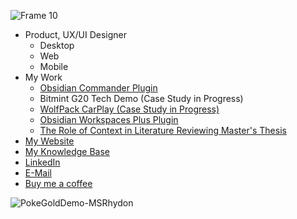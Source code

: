 ![Frame 10](https://user-images.githubusercontent.com/46250921/199635145-ecb07fd0-3a47-44de-a712-897fbbbf36ea.png)


- Product, UX/UI Designer
  - Desktop
  - Web
  - Mobile 
- My Work
  - [Obsidian Commander Plugin](https://publish.obsidian.md/johnmorabito/Notes/Obsidian+Commander+Case+Study)
  - Bitmint G20 Tech Demo (Case Study in Progress)
  - [WolfPack CarPlay (Case Study in Progress)](https://publish.obsidian.md/johnmorabito/Notes/WolfPack+Apple+CarPlay+and+Android+Auto+Case+Study)
  - [Obsidian Workspaces Plus Plugin](https://publish.obsidian.md/johnmorabito/Notes/Obsidian+Workspaces+Plus+Case+Study)
  - [The Role of Context in Literature Reviewing Master's Thesis](https://publish.obsidian.md/johnmorabito/Notes/Managing+Context+during+Scholarly+Knowledge+Synthesis+-+Process+Patterns+and+System+Mechanics)
- [My Website]()
- [My Knowledge Base](https://publish.obsidian.md/johnmorabito/Home)
- [LinkedIn](https://www.linkedin.com/in/john-morabito-27ab8674)
- [E-Mail](jmorabito10@gmail.com)
- [Buy me a coffee](https://www.buymeacoffee.com/johnny1093)


![PokeGoldDemo-MSRhydon](https://user-images.githubusercontent.com/46250921/199532240-7cd5ab1c-160b-4ba9-8064-7dab8d23309a.gif)


<!--
**jsmorabito/jsmorabito** is a ✨ _special_ ✨ repository because its `README.md` (this file) appears on your GitHub profile.

Here are some ideas to get you started:

- 🔭 I’m currently working on ...
- 🌱 I’m currently learning ...
- 👯 I’m looking to collaborate on ...
- 🤔 I’m looking for help with ...
- 💬 Ask me about ...
- 📫 How to reach me: ...
- 😄 Pronouns: ...
- ⚡ Fun fact: ...
-->
